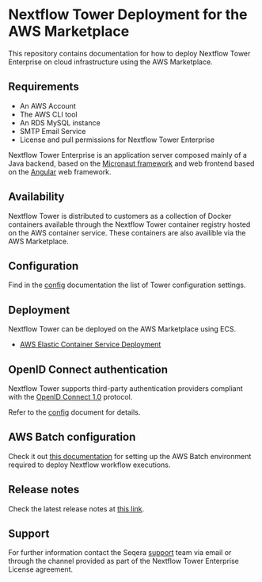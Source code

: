 # Nextflow Tower Deployment for the AWS Marketplace

This repository contains documentation for how to deploy Nextflow Tower Enterprise on cloud infrastructure using the AWS Marketplace. 

## Requirements 

* An AWS Account
* The AWS CLI tool
* An RDS MySQL instance 
* SMTP Email Service
* License and pull permissions for Nextflow Tower Enterprise

Nextflow Tower Enterprise is an application server composed mainly of a Java backend, based on 
the [Micronaut framework](https://micronaut.io/) and web frontend based on the [Angular](https://angular.io/)
web framework. 

## Availability 

Nextflow Tower is distributed to customers as a collection of Docker containers available through the Nextflow Tower 
container registry hosted on the AWS container service. These containers are also availible via the AWS Marketplace.

## Configuration 

Find in the [config](config.md) documentation the list of Tower configuration settings.

## Deployment 

Nextflow Tower can be deployed on the AWS Marketplace using ECS.

* [AWS Elastic Container Service Deployment](ecs/README.md)

## OpenID Connect authentication 

Nextflow Tower supports third-party authentication providers compliant with 
the [OpenID Connect 1.0](https://openid.net/connect/) protocol. 

Refer to the [config](config.md#openid-connect-related-variables) document for details.

## AWS Batch configuration 

Check it out [this documentation](aws-batch/README.md) for setting up the AWS Batch environment required 
to deploy Nextflow workflow executions. 

## Release notes

Check the latest release notes at [this link](release-notes-20.12.md).

## Support 

For further information contact the Seqera [support](mailto:support@seqera.io) team via email or through the channel provided as part of the Nextflow Tower Enterprise License agreement.
